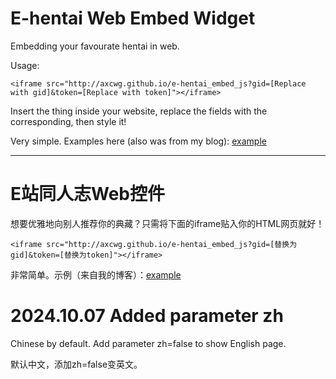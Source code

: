 # E-hentai Web Embed Widget

Embedding your favourate hentai in web. 

Usage: 

```
<iframe src="http://axcwg.github.io/e-hentai_embed_js?gid=[Replace with gid]&token=[Replace with token]"></iframe>
```

Insert the thing inside your website, replace the fields with the corresponding, then style it! 

Very simple. Examples here (also was from my blog): [example](https://axcwg.github.io/e-hentai_example/)

---

# E站同人志Web控件

想要优雅地向别人推荐你的典藏？只需将下面的iframe贴入你的HTML网页就好！

```
<iframe src="http://axcwg.github.io/e-hentai_embed_js?gid=[替换为gid]&token=[替换为token]"></iframe>
```

非常简单。示例（来自我的博客）：[example](https://axcwg.github.io/e-hentai_example/)

# 2024.10.07 Added parameter zh

Chinese by default. Add parameter zh=false to show English page. 

默认中文，添加zh=false变英文。